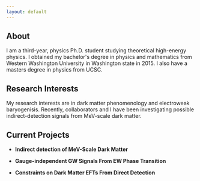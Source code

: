 ```yaml
---
layout: default
---
```


About
-----

I am a third-year, physics Ph.D. student studying theoretical high-energy physics. I obtained my bachelor's degree in physics and mathematics from Western Washington University in Washington state in 2015. I also have a masters degree in physics from UCSC.

Research Interests
------------------

My research interests are in dark matter phenomenology and electroweak baryogenisis. Recently, collaborators and I have been investigating possible indirect-detection signals from MeV-scale dark matter.

Current Projects
----------------

* **Indirect detection of MeV-Scale Dark Matter**

* **Gauge-independent GW Signals From EW  Phase Transition**

* **Constraints on Dark Matter EFTs From Direct Detection**
